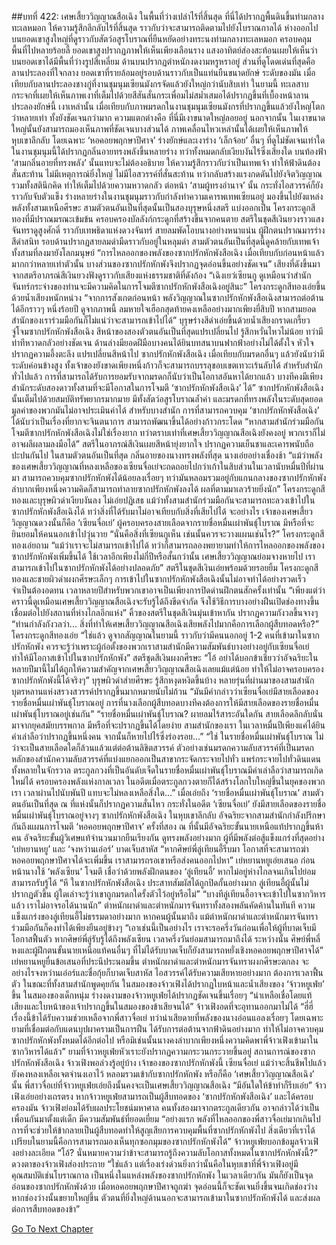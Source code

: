 ##บทที่ 422: เศษเสี้ยววิญญาณสือเฉิง
ในพื้นที่ว่างเปล่าไร้ที่สิ้นสุด
ที่นี่ได้ปรากฏพื้นดินขึ้นท่ามกลางทะเลหมอก ให้ความรู้สึกลึกลับไร้ที่สิ้นสุด ราวกับว่าจะสามารถติดตามไปยังโบราณกาลได้
ห่างออกไป
บนยอดเขาสูงใหญ่ที่ดูราวกับสัตว์อสูรโบราณที่ยืนหยัดอย่างทระนงท่ามกลางทะเลหมอก ครอบคลุมพื้นที่ไปหลายร้อยลี้
ยอดเขาสูงปรากฏภาพให้เห็นเพียงเลือนราง แสงอาทิตย์ส่องสะท้อนเผยให้เห็นว่าบนยอดเขาได้มีพื้นที่ว่างรูปสี่เหลี่ยม ด้านบนปรากฏตำหนักงดงามหรูหราอยู่ ส่วนที่ดูโดดเด่นที่สุดคือลานประลองที่ใจกลาง ยอดเขาที่รายล้อมอยู่รอบด้านราวกับเป็นแท่นยืนขนาดยักษ์
ระดับของมัน เมื่อเทียบกับลานประลองชางกู่ที่งานชุมนุมเซียนมังกรจัดแล้วยังใหญ่กว่านับสิบเท่า
ในยามนี้
ทะเลสาบกระจกที่เผยให้เห็นภาพเงาที่เต็มไปด้วยสีสันสั่นกระเพื่อมไม่สม่ำเสมอได้ปรากฏขึ้นที่เบื้องหน้าลานประลองยักษ์นี้
เงาเหล่านั้น เมื่อเทียบกับภาพมรดกในงานชุมนุมเซียนมังกรที่ปรากฏขึ้นแล้วยังใหญ่โตกว่าหลายเท่า ทั้งยังชัดเจนกว่ามาก
ความแตกต่างคือ
ที่นี่มีเงาขนาดใหญ่ลอยอยู่
นอกจากนั้น ในเงาขนาดใหญ่นั้นยังสามารถมองเห็นภาพที่ชัดเจนบางส่วนได้
ภาพเคลื่อนไหวเหล่านั้นได้เผยให้เห็นภาพให้หุบเขาลึกลับ โดยเฉพาะ ‘หอคอยพฤกษาปีศาจ’ ร่างยักษ์และเงาร่าง ‘เล็กจ้อย’ อื่นๆ ที่ดูไม่ชัดเจนเท่าใด
ในงานชุมนุมนี้ได้ปรากฏกลิ่นอายทรงพลังขึ้นหลายร่าง ทว่าทั้งหมดกลับเงียบงันไร้ซึ่งเสียงใด
บนท้องฟ้า
‘สามกลิ่นอายที่ทรงพลัง’ นั้นแทบจะไม่ต้องอธิบาย ให้ความรู้สึกราวกับว่าเป็นเทพเจ้า ทำให้ฟ้าดินต้องสั่นสะท้าน
ไม่มีเหตุการณ์ยิ่งใหญ่ ไม่มีไอสวรรค์ที่สั่นสะท้าน ทว่ากลับสร้างแรงกดดันไปยังจิตวิญญาณ รวมทั้งสตินึกคิด ทำให้เต็มไปด้วยความหวาดกลัว
ต่อหน้า ‘สามผู้ทรงอำนาจ’ นั้น กระทั่งไอสวรรค์ก็ยังราวกับจับตัวแข็ง
ร่างหลายร่างในงานชุมนุมราวกับกำลังทำความเคารพเทพเซียนอยู่ มองขึ้นไปยังแหล่งพลังทั้งสามเหนือศีรษะ
สามตัวตนอันเป็นที่สุดนั้นเป็นสองบุรุษหนึ่งสตรี
แบ่งออกเป็น
โครงกระดูกสีทองที่มีปราณมรณะเข้มข้น ครอบครองบัลลังก์กระดูกที่สร้างขึ้นจากคนตาย
สตรีในชุดสีเงินยวงราวแสงจันทราดูสูงศักดิ์ ราวกับเทพธิดาแห่งดวงจันทร์ สายลมพัดโอบนางอย่างหนาแน่น
ผู้ฝึกตนปราณมารร่างสีดำสนิท รอบด้านปรากฏสายลมดำมืดราวกับอยู่ในหลุมดำ
สามตัวตนอันเป็นที่สุดนี้ดูคล้ายกับเทพเจ้าทั้งสามที่ลงมายังโลกมนุษย์
“การไหลออกของพลังของซากปรักหักพังสือเฉิง เมื่อเทียบกับก่อนหน้าแล้วมากกว่าหลายเท่าตัวนั้น บางส่วนของซากปรักหักพังจึงปรากฏจุดอ่อนขึ้นอย่างชัดเจน”
เสียงที่ดังขึ้นมาจากสตรีอาภรณ์สีเงินยวงฟังดูราวกับเสียงแห่งธรรมชาติที่ดังก้อง
“เฉิงเยว่เซียนกู ดูเหมือนว่าสำนักจันทร์กระจ่างของท่านจะมีความคิดในการโจมตีซากปรักหักพังสือเฉิงอยู่สินะ”
โครงกระดูกสีทองเอ่ยขึ้นด้วยน้ำเสียงหนักหน่วง
“จากการสังเกตก่อนหน้า พลังวิญญาณในซากปรักหักพังสือเฉิงสามารถต่อต้านได้อีกราวๆ หนึ่งร้อยปี ดูจากภาพนี้ ลมหายใจเฮือกสุดท้ายคงเหลืออย่างมากเพียงยี่สิบปี หากสามยอดสำนักของเราร่วมมือกันก็ไม่แน่ว่าจะสามารถเข้าไปได้”
บุรุษร่างสีดำเอ่ยขึ้นด้วยน้ำเสียงกราดเกรี้ยว
จู่โจมซากปรักหักพังสือเฉิง
สีหน้าของสองตัวตนอันเป็นที่สุดแปรเปลี่ยนไป รู้สึกหวั่นไหวไม่น้อย ทว่ามีท่าทีหวาดกลัวอย่างชัดเจน
ด้านล่างมียอดฝีมือบางคนได้ยินบทสนาบนฟากฟ้าอย่างไม่ได้ตั้งใจ หัวใจปรากฏความอึ้งตะลึง แปรเปลี่ยนสีหน้าไป
ซากปรักหักพังสือเฉิง เมื่อเทียบกับมรดกอื่นๆ แล้วยังนับว่ามีระดับค่อนข้างสูง ทั้งเจ้าของยังขาดเพียงหนึ่งก้าวก็จะสามารถบรรลุขอบเขตเทวะเร้นลับได้
สำหรับสำนักทั่วไปแล้ว การที่สามารถได้รับการยอมรับจากมรดกก็นับว่าเป็นโอกาสอันหาได้ยากแล้ว
บางทีคงมีเพียงสำนักระดับสองดาวทั้งสามที่จะมีโอกาสในการโจมตี ‘ซากปรักหักพังสือเฉิง’ ได้”
ซากปรักหักพังสือเฉิงนั้นเต็มไปด้วยสมบัติทรัพยากรมากมาย มีทั้งสัตว์อสูรโบราณล้ำค่า และมรดกที่ทรงพลังในระดับสุดยอด มูลค่าของพวกมันไม่อาจประเมินค่าได้
สำหรับบางสำนัก การที่สามารถควบคุม ‘ซากปรักหักพังสือเฉิง’ ได้นับว่าเป็นเรื่องที่ยากจะจินตนาการ สามารถพัฒนาขึ้นได้อย่างก้าวกระโดด
“หากสามสำนักร่วมมือกันโจมตีซากปรักหักพังสือเฉิงไม่ใช่เรื่องยาก ทว่าตราบเท่าที่เศษเสี้ยววิญญาณสือเฉิงยังคงอยู่ พวกเราก็ไม่อาจผลีผลามลงมือได้”
สตรีในอาภรณ์สีเงินเผยสีหน้ายุ่งยากใจ ปรากฏความเย็นชาและเคารพนับถือปะปนกันไป
ในสามตัวตนอันเป็นที่สุด กลิ่นอายของนางทรงพลังที่สุด
นางเอ่ยอย่างเชื่องช้า “แม้ว่าพลังของเศษเสี้ยววิญญาณที่หลงเหลือของเซียนจื่อเย่จะถดถอยไปกว่าเก้าในสิบส่วนในเวลานับหมื่นปีที่ผ่านมา สามารถควบคุมซากปรักหักพังได้น้อยลงเรื่อยๆ ทว่ามันหลอมรวมอยู่กับแกนกลางของซากปรักหักพัง ลำบากเพียงหนึ่งความคิดก็สามารถทำลายซากปรักหักพังลงได้ ผลที่ตามมาเลวร้ายยิ่งนัก”
โครงกระดูกสีทองและบุรุษผิวดำเงียบงันลง ไม่เอ่ยปฏิเสธ
แม้ว่าทั้งสามสำนักร่วมมือกันจะสามารถทะลวงเข้าไปในซากปรักหักพังสือเฉิงได้ ทว่าสิ่งที่ได้รับมาไม่อาจเทียบกับสิ่งที่เสียไปได้
จะอย่างไร เจ้าของเศษเสี้ยววิญญาณดวงนั้นก็คือ ‘เซียนจื่อเย่’ ผู้ครอบครองสายเลือดจากรายชื่อหมื่นเผ่าพันธุ์โบราณ มีหรือที่จะยินยอมให้คนนอกเข้าไปวุ่นวาย
“นั่นคือสิ่งที่เซียนกูเห็น เช่นนั้นควรจะวางแผนเช่นไร?”
โครงกระดูกสีทองเอ่ยถาม
“แม้ว่าเราจะไม่สามารถเข้าไปได้ ทว่าก็สามารถลองพยายามทำให้การไหลออกของพลังของซากปรักหักพังเพิ่มขึ้นได้ ใช้เวลาอีกเพียงไม่กี่ปีหรือสั้นกว่านั้น เศษเสี้ยววิญญาณย่อมจางหายไป เราสามารถเข้าไปในซากปรักหักพังได้อย่างปลอดภัย”
สตรีในชุดสีเงินเอ่ยพร้อมด้วยรอยยิ้ม
โครงกะดูกสีทองและชายผิวดำผงกศีรษะเล็กๆ
การเข้าไปในซากปรักหักพังสือเฉิงนั้นไม่อาจทำได้อย่างรวดเร็ว จำเป็นต้องอดทน
เวลาหลายปีสำหรับพวกเขาอาจเป็นเพียงการปิดด่านฝึกตนสักครั้งเท่านั้น
“เพียงแต่ว่าคราวนี้ดูเหมือนเศษเสี้ยววิญญาณสือเฉิงจะรับรู้ได้ถึงขีดจำกัด จึงใช้วิธีการบางอย่างฝืนเปิดช่องทางขึ้นเชื่อมต่อไปยังสถานที่ห่างไกลอีกแห่ง”
คิ้วของสตรีในชุดสีเงินมุ่นเข้าหากัน ปรากฏความกังวลขึ้นจางๆ
“ท่านกำลังกังวลว่า... สิ่งที่ทำให้เศษเสี้ยววิญญาณสือเฉิงเสียพลังไปมากคือการเลือกผู้สืบทอดหรือ?”
โครงกระดูกสีทองเอ่ย
“ใช่แล้ว ดูจากสัญญาณในยามนี้ ราวกับว่ามีคนนอกอยู่ 1-2 คนที่เข้ามาในซากปรักหักพัง ควรจะรู้ว่าเพราะผู้ก่อตั้งของพวกเราสามสำนักมีความสัมพันธ์บางอย่างอยู่กับเซียนจื่อเย่ ทำให้มีโอกาสเข้าไปในซากปรักหักพัง”
สตรีชุดสีเงินผงกศีรษะ
“โอ้ อย่าได้บอกข้าเชียวว่าอัจฉริยะในหลายปีมานี้ไม่ได้ถูกให้ความสำคัญจากเศษเสี้ยววิญญาณสือเฉิงเลยแม้แต่น้อย ทำให้ไม่อาจครอบครองซากปรักหักพังนี้ได้จริงๆ”
บุรุษผิวดำส่ายศีรษะ รู้สึกหงุดหงิดขึ้นบ้าง
หลายรุ่นที่ผ่านมาของสามสำนัก บุตรหลานแห่งสรวงสวรรค์ปรากฏขึ้นมากหมายนับไม่ถ้วน
“มันมีคำกล่าวว่าเซียนจื่อเย่มีสายเลือดของรายชื่อหมื่นเผ่าพันธุ์โบราณอยู่ การที่นางเลือกผู้สืบทอดบางทีคงต้องการให้มีสายเลือดของรายชื่อหมื่นเผ่าพันธุ์โบราณอยู่เช่นกัน”
“รายชื่อหมื่นเผ่าพันธุ์โบราณ? ผายลมไร้สาระอันใดกัน สายเลือดลึกลับนั่นมาจากยุคสมัยบรรพกาล มีหรือที่จะปรากฏขึ้นได้โดยง่าย สามสำนักของเรา ในเวลาหมื่นปีเพียงแค่ได้ยินคำเล่าลือว่าปรากฏขึ้นหนึ่งคน จากนั้นก็หายไปไร้ซึ่งร่องรอย...”
“ใช่ ในรายชื่อหมื่นเผ่าพันธุ์โบราณ ไม่ว่าจะเป็นสายเลือดใดก็ล้วนแล้วแต่ต่อต้านลิขิตสวรรค์ ตัวอย่างเช่นมรดกความลับสวรรค์ที่เป็นมรดกหลักของสำนักความลับสวรรค์ที่แบ่งแยกออกเป็นสาขากระจัดกระจายไปทั่ว แพร่กระจายไปทั่วดินแดนทั้งหลายในจักรวาล ตระกูลกวงที่เป็นอันดับเจ็ดในรายชื่อหมื่นเผ่าพันธุ์โบราณมีคำเล่าลือว่าสามารถเกิดใหม่ได้ ครอบครองพลังแห่งกาลเวลา ในอดีตเมื่อตระกูลกวงตายก็ได้สร้างโลกใบใหญ่ขึ้นในยุคของพวกเรา เวลาผ่านไปนับพันปี แทบจะไม่หลงเหลือสิ่งใด...”
เมื่อเอ่ยถึง ‘รายชื่อหมื่นเผ่าพันธุ์โบราณ’ สามตัวตนอันเป็นที่สุด ณ ที่แห่งนั้นก็ปรากฏความสั่นไหว
กระทั่งในอดีต ‘เซียนจื่อเย่’ ยังมีสายเลือดของรายชื่อหมื่นเผ่าพันธุ์โบราณอยู่จางๆ
ซากปรักหักพังสือเฉิง
ในหุบเขาลึกลับ อัจฉริยะจากสามสำนักกำลังปรึกษากันถึงแผนการโจมตี ‘หอคอยพฤกษาปีศาจ’ ครั้งที่สอง
ณ ที่นั้นมีอัจฉริยะขั้นนายเหนือแท้ปรากฏขึ้นห้าคน อัจฉริยะขั้นผู้วิเศษแท้จำนวนมากยืนเรียงกัน ดูทรงพลังอย่างมาก
ผู้ที่มีพลังต่อสู้แข็งแกร่งที่สุดอย่าง ‘เย่หยานหยู’ และ ‘จงหว่านเอ๋อร์’ บาดเจ็บสาหัส
“หากศิษย์พี่ลู่เทียนอี้รีบมา โอกาสที่จะสามารถฆ่าหอคอยพฤกษาปีศาจได้จะเพิ่มขึ้น เราสามารถรอเขาหรือส่งคนออกไปหา”
เย่หยานหยูเอ่ยเสนอ
ก่อนหน้านางใช้ ‘พลังเซียน’ โจมตี เชื่อว่าด้วยพลังฝึกตนของ ‘ลู่เทียนอี้’ หากไม่อยู่ห่างไกลจนเกินไปย่อมสามารถรับรู้ได้
“หึ ในซากปรักหักพังสือเฉิง ประสาทสัมผัสได้ถูกปิดกั้นอย่างมาก ลู่เทียนอี้ผู้นั้นไม่ปรากฏตัวขึ้น ผู้ใดเล่าจะรู้ว่าเขาถูกมรดกใดรั้งตัวไว้อยู่หรือไม่”
“บางทีลู่เทียนอี้อาจจะเข้าไปในซากวิหารแล้ว เราไม่อาจรอได้นานนัก”
ตำหนักผาดำและตำหนักมารจันทราทั้งสองพลันคัดค้านในทันที
ความแข็งแกร่งของลู่เทียนอี้ไม่ธรรมดาอย่างมาก หากคนผู้นั้นมาถึง แม้ตำหนักผาดำและตำหนักมารจันทราร่วมมือกันก็คงทำได้เพียงยืนอยู่ข้างๆ
“เอาเช่นนี้เป็นอย่างไร เราจะรอครึ่งวันก่อนเพื่อให้ผู้ที่บาดเจ็บมีโอกาสฟื้นตัว หากศิษย์พี่ลู่รับรู้ได้ถึงพลังเซียน เวลาครึ่งวันย่อมสามารถมาถึงได้ ระหว่างนั้น ศิษย์พี่หลี่หงและผู้ฝึกตนขั้นนายเหนือแท้คนอื่นๆ ที่ไม่ได้รับบาดเจ็บก็ยังสามารถหยั่งเชิงหอคอยพฤกษาปีศาจได้”
เย่หยานหยูยื่นข้อเสนอที่ประนีประนอมขึ้น
ตำหนักผาดำและตำหนักมารจันทราผงกศีรษะตกลง
จะอย่างไรจงหว่านเอ๋อร์และชื่อกุ้ยก็บาดเจ็บสาหัส ไอสวรรค์ได้รับความเสียหายอย่างมาก ต้องการเวลาฟื้นตัว
ในขณะที่ทั้งสามสำนักพูดคุยกัน
ในสมองของจ้าวเฟิงได้ปรากฏใบหน้าและน้ำเสียงของ ‘จ้าวหยูเฟ่ย’ ขึ้น
ในสมองของเด็กหนุ่ม ร่างงดงามของจ้าวหยูเฟ่ยได้ปรากฏชัดเจนขึ้นเรื่อยๆ
“น่าเหลือเชื่อโดยแท้ เสียงและใบหน้าของเจ้าปรากฏขึ้นในสมองของข้าเสียจนได้”
จ้าวเฟิงอดที่จะอุทานออกมาไม่ได้
“ฮี่ฮี่ เรื่องนี้ข้าได้รับความช่วยเหลือจากพี่สาวจื่อเย่ ทว่าน่าเสียดายที่พลังของนางอ่อนแอลงเรื่อยๆ โดยเฉพาะยามที่เชื่อมต่อกับแดนบุปผาครามเป็นการฝืน ได้รับการต่อต้านจากฟ้าดินอย่างมาก ทำให้ไม่อาจควบคุมซากปรักหักพังทั้งหมดได้อีกต่อไป หรือมิเช่นนั้นนางคงลำบากเพียงหนึ่งความคิดพาพี่จ้าวเฟิงเข้ามาในซากวิหารได้แล้ว”
ยามที่จ้าวหยูเฟ่ยหัวเราะยังปรากฏความกระวนกระวายขึ้นอยู่
สถานการณ์ของซากปรักหักพังสือเฉิง จ้าวเฟิงพอล่วงรู้อยู่บ้าง
เจ้าของของซากปรักหักพังนี้ เซียนจื่อเย่ แม้ว่าจะสิ้นชีพไปแล้วยังคงหลงเหลือเจตจำนงเอาไว้ หลอมรวมเข้ากับซากปรักหักพัง หรือก็คือ ‘เศษเสี้ยววิญญาณสือเฉิง’ นั้น
พี่สาวจื่อเย่ที่จ้าวหยูเฟ่ยเอ่ยถึงนั้นคงจะเป็นเศษเสี้ยววิญญาณสือเฉิง
“มีอันใดให้ข้าทำก็รีบเอ่ย”
จ้าวเฟิงเอ่ยอย่างเถรตรง
หากจ้าวหยูเฟ่ยสามารถเป็นผู้สืบทอดของ ‘ซากปรักหักพังสือเฉิง’ และได้ครอบครองมัน จ้าวเฟิงย่อมได้รับผลประโยชน์มหาศาล
คนทั้งสองมาจากตระกูลเดียวกัน อาจกล่าวได้ว่าเป็นเพื่อนกันมาตั้งแต่เด็ก มีความสัมพันธ์ที่ยอดเยี่ยม
“อย่างแรก พลังที่ไหลออกของพี่สาวจื่อเย่มากเกินไป การที่จะช่วยให้ข้ากลายเป็นผู้สืบทอดทำให้สูญเสียการควบคุมพื้นที่ซากปรักหักพังไป สิ่งเดียวที่เราได้เปรียบในยามนี้คือการสามารถมองเห็นทุกซอกมุมของซากปรักหักพังได้”
จ้าวหยูเฟ่ยบอกข้อมูลจ้าวเฟิงอย่างละเอียด
“โอ้? นั่นหมายความว่าข้าจะสามารถรู้ถึงความลับโอกาสทั้งหมดในซากปรักหักพังนี้?”
ดวงตาของจ้าวเฟิงส่องประกาย
“ใช่แล้ว แต่เรื่องเร่งด่วนยิ่งกว่านั้นคือในหุบเขาที่พี่จ้าวเฟิงอยู่มีคุณสมบัติเช่นโบราณกาล เป็นหนึ่งในแหล่งพลังของซากปรักหักพัง ในเวลาเดียวกัน มันก็ยังเป็นจุดอ่อนของซากปรักหักพังด้วย เมื่อหอคอยพฤกษาปีศาจถูกฆ่า จุดอ่อนนี้ก็จะชัดเจนยิ่งขึ้นจนเกิดช่องว่าง หากช่องว่างนั้นขยายใหญ่ขึ้น ตัวตนที่ยิ่งใหญ่ด้านนอกจะสามารถเข้ามาในซากปรักหักพังได้ และส่งผลต่อการสืบทอดของข้า”


[Go To Next Chapter]( ./202.md)
